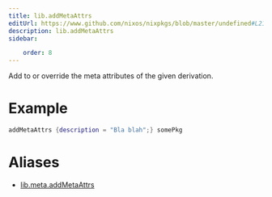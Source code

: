 ```yaml
---
title: lib.addMetaAttrs
editUrl: https://www.github.com/nixos/nixpkgs/blob/master/undefined#L21C18
description: lib.addMetaAttrs
sidebar:

    order: 8
---
```


Add to or override the meta attributes of the given
derivation.

# Example

```nix
addMetaAttrs {description = "Bla blah";} somePkg
```


# Aliases

- [lib.meta.addMetaAttrs](/nix-doc-comments/reference/lib/meta/lib-meta-addmetaattrs)


